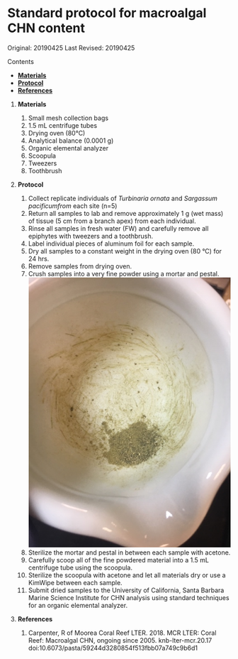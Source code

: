 # Standard protocol for macroalgal CHN content

Original: 20190425
Last Revised: 20190425

Contents
- [**Materials**](#Materials)  
- [**Protocol**](#Protocol)
- [**References**](#References)
 
1. <a name="Materials"></a> **Materials**
    1.  Small mesh collection bags
    1.  1.5 mL centrifuge tubes
    1.  Drying oven (80°C)
    1.  Analytical balance (0.0001 g)
    1.  Organic elemental analyzer 
    1.  Scoopula
    1.  Tweezers
    1.  Toothbrush

2. <a name="Protocol"></a> **Protocol**

    1.  Collect replicate individuals of *Turbinaria ornata* and *Sargassum pacificumfrom* each site (n=5)
    1.  Return all samples to lab and remove approximately 1 g (wet mass) of tissue (5 cm from a branch apex) from each individual.
    1.  Rinse all samples in fresh water (FW) and carefully remove all epiphytes with tweezers and a toothbrush.
    1.  Label individual pieces of aluminum foil for each sample.
    1.  Dry all samples to a constant weight in the drying oven (80 °C) for 24 hrs.
    1.  Remove samples from drying oven.
    1.  Crush samples into a very fine powder using a mortar and pestal. 
    ![Example of finely crushed algae](https://github.com/SilbigerLab/Protocols/blob/master/Environmental_Parameter_Protocols/Images/algae.png)
    1.  Sterilize the mortar and pestal in between each sample with acetone. 
    1.  Carefully scoop all of the fine powdered material into a 1.5 mL centrifuge tube using the scoopula. 
    1.  Sterilize the scoopula with acetone and let all materials dry or use a KimWipe between each sample.
    1.  Submit dried samples to the University of California, Santa Barbara Marine Science Institute for CHN analysis using standard techniques for an organic elemental analyzer.

3. <a name="References"></a> **References**

    1.  Carpenter, R of Moorea Coral Reef LTER. 2018. MCR LTER: Coral Reef: Macroalgal CHN, ongoing since 2005. knb-lter-mcr.20.17 doi:10.6073/pasta/59244d3280854f513fbb07a749c9b6d1


